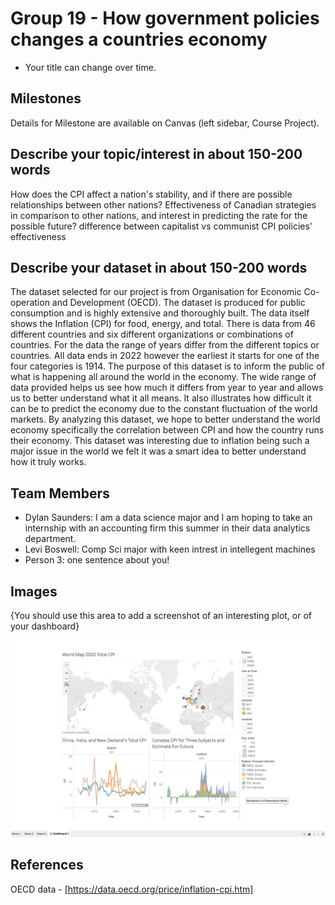 # Group 19 - How government policies changes a countries economy

- Your title can change over time.

## Milestones

Details for Milestone are available on Canvas (left sidebar, Course Project).

## Describe your topic/interest in about 150-200 words

How does the CPI affect a nation's stability, and if there are possible relationships between other nations?
Effectiveness of Canadian strategies in comparison to other nations, and interest in predicting the rate for the possible future?
difference between capitalist vs communist CPI policies' effectiveness

## Describe your dataset in about 150-200 words

The dataset selected for our project is from Organisation for Economic Co-operation and Development (OECD). The dataset is produced for public consumption and is highly extensive and thoroughly built. The data itself shows the Inflation (CPI) for food, energy, and total. There is data from 46 different countries and six different organizations or combinations of countries. For the data the range of years differ from the different topics or countries. All data ends in 2022 however the earliest it starts for one of the four categories is 1914. The purpose of this dataset is to inform the public of what is happening all around the world in the economy. The wide range of data provided helps us see how much it differs from year to year and allows us to better understand what it all means. It also illustrates how difficult it can be to predict the economy due to the constant fluctuation of the world markets. By analyzing this dataset, we hope to better understand the world economy specifically the correlation between CPI and how the country runs their economy. This dataset was interesting due to inflation being such a major issue in the world we felt it was a smart idea to better understand how it truly works. 

## Team Members

- Dylan Saunders: I am a data science major and I am hoping to take an internship with an accounting firm this summer in their data analytics department. 
- Levi Boswell: Comp Sci major with keen intrest in intellegent machines 
- Person 3: one sentence about you!

## Images

{You should use this area to add a screenshot of an interesting plot, or of your dashboard}

<img src ="images/Dashboard1.png" width="1000px">

## References

OECD data - [https://data.oecd.org/price/inflation-cpi.htm]




